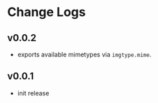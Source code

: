 # Change Logs

## v0.0.2

 - exports available mimetypes via `imgtype.mime`.


## v0.0.1

 - init release
